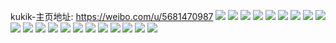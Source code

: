 kukik-主页地址: https://weibo.com/u/5681470987 
![](https://wx4.sinaimg.cn/mw2000/006cuS8Pgy1h8vcu1w183j30n01dswh4.jpg) 
![](https://wx4.sinaimg.cn/mw2000/006cuS8Pgy1h8vcu2ni3ij30k00zkwh6.jpg) 
![](https://wx4.sinaimg.cn/mw2000/006cuS8Pgy1h8mbgijhlxj30u014010r.jpg) 
![](https://wx4.sinaimg.cn/mw2000/006cuS8Pgy1h8mbgiu0kkj30u0140jz9.jpg) 
![](https://wx4.sinaimg.cn/mw2000/006cuS8Pgy1h8mbgi47ypj30jg0ivgmi.jpg) 
![](https://wx4.sinaimg.cn/mw2000/006cuS8Pgy1h19mx69yy1j32c0340b2a.jpg) 
![](https://wx4.sinaimg.cn/mw2000/006cuS8Pgy1h0dx7vgn69j30u0140dnu.jpg) 
![](https://wx4.sinaimg.cn/mw2000/006cuS8Pgy1h0dx7vugs6j30qs0q0gqd.jpg) 
![](https://wx4.sinaimg.cn/mw2000/006cuS8Pgy1gxc4yr99xkj32c02c0b2a.jpg) 
![](https://wx4.sinaimg.cn/mw2000/006cuS8Pgy1gxc4ytaui2j32c02c04qq.jpg) 
![](https://wx4.sinaimg.cn/mw2000/006cuS8Pgy1gxc4yzjokxj32c02c0hdu.jpg) 
![](https://wx4.sinaimg.cn/mw2000/006cuS8Pgy1gw8tq48z2qj32c02c0u0x.jpg) 
![](https://wx4.sinaimg.cn/mw2000/006cuS8Pgy1gw8tq61z1hj32c0340u0y.jpg) 
![](https://wx4.sinaimg.cn/mw2000/006cuS8Pgy1gw8tq80axmj32c02c04qq.jpg) 
![](https://wx4.sinaimg.cn/mw2000/006cuS8Pgy1gw8tq9yhjzj32c0340e82.jpg) 
![](https://wx4.sinaimg.cn/mw2000/006cuS8Pgy1gw8tq2yiikj32c02c0qv5.jpg) 
![](https://wx4.sinaimg.cn/mw2000/006cuS8Pgy1gs9gmyprpuj32c02c0azv.jpg) 
![](https://wx4.sinaimg.cn/mw2000/006cuS8Pgy1gs9gmulpe0j32c02c04qp.jpg) 
![](https://wx4.sinaimg.cn/mw2000/006cuS8Pgy1gs9gmxhkjcj32c02c0ttu.jpg) 
![](https://wx4.sinaimg.cn/mw2000/006cuS8Pgy1gs9gn26cmzj32c02c01l6.jpg) 
![](https://wx4.sinaimg.cn/mw2000/006cuS8Pgy1gs9gmth134j32c02c0he5.jpg) 

